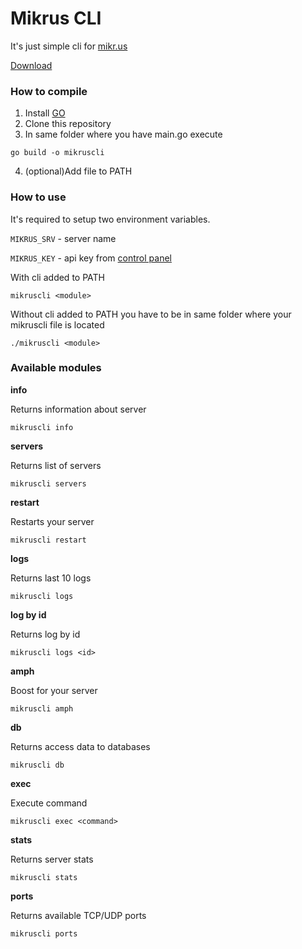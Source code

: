 # Mikrus CLI

It's just simple cli for [mikr.us](https://mikr.us/)

[Download](https://github.com/JakuSw/mikrus-cli/releases)

### How to compile
1. Install [GO](https://go.dev/doc/install)
2. Clone this repository
3. In same folder where you have main.go execute

``go build -o mikruscli``

4. (optional)Add file to PATH

### How to use
It's required to setup two environment variables. 

``MIKRUS_SRV`` - server name 

``MIKRUS_KEY`` - api key from [control panel](https://mikr.us/panel/?a=api)

With cli added to PATH

``mikruscli <module>``

Without cli added to PATH you have to be in same folder where your mikruscli file is located

``./mikruscli <module>``

### Available modules

**info**

Returns information about server

``mikruscli info``

**servers**

Returns list of servers

``mikruscli servers``

**restart**

Restarts your server

``mikruscli restart``

**logs**

Returns last 10 logs

``mikruscli logs``

**log by id**

Returns log by id

``mikruscli logs <id>``

**amph**

Boost for your server

``mikruscli amph``

**db**

Returns access data to databases 

``mikruscli db``

**exec**

Execute command

``mikruscli exec <command>``

**stats**

Returns server stats

``mikruscli stats``

**ports**

Returns available TCP/UDP ports

``mikruscli ports``
